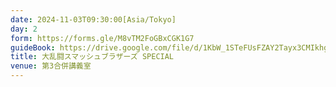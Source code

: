 ```yaml
---
date: 2024-11-03T09:30:00[Asia/Tokyo]
day: 2
form: https://forms.gle/M8vTM2FoGBxCGK1G7
guideBook: https://drive.google.com/file/d/1KbW_1STeFUsFZAY2Tayx3CMIkhgb8ma6/view?usp=sharing
title: 大乱闘スマッシュブラザーズ SPECIAL
venue: 第3合併講義室
---
```

